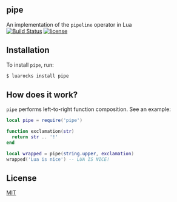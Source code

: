 ## pipe
An implementation of the `pipeline` operator in Lua
<br>[![Build Status](https://travis-ci.org/EvandroLG/pipe.lua.svg?branch=master)](https://travis-ci.org/EvandroLG/pipe.lua) [![license](https://badgen.now.sh/badge/license/MIT)](./LICENSE)

## Installation
To install `pipe`, run:
```sh
$ luarocks install pipe
```

## How does it work?
`pipe` performs left-to-right function composition. See an example:

```lua
local pipe = require('pipe')

function exclamation(str)
  return str .. '!'
end

local wrapped = pipe(string.upper, exclamation)
wrapped('Lua is nice') -- LUA IS NICE!
```

## License
[MIT](https://github.com/EvandroLG/pipe.lua/blob/master/LICENSE)
